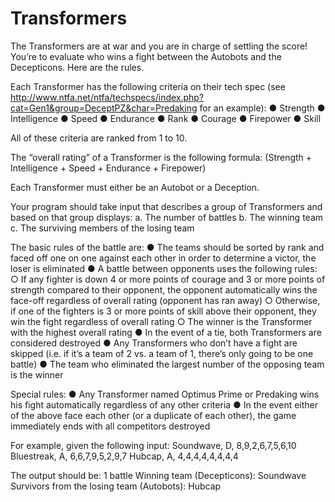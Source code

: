 # Transformers
The Transformers are at war and you​ are in charge of settling the score! You’re to evaluate who wins a fight between the Autobots and the Decepticons. Here are the rules.

Each Transformer has the following criteria on their tech spec (see http://www.ntfa.net/ntfa/techspecs/index.php?cat=Gen1&group=DeceptPZ&char=Predaking for an example):
● Strength
● Intelligence
● Speed
● Endurance
● Rank
● Courage
● Firepower
● Skill

All of these criteria are ranked from 1 to 10.

The “overall rating” of a Transformer is the following formula:
(Strength + Intelligence + Speed + Endurance + Firepower)

Each Transformer must either be an Autobot or a Deception.

Your program should take input that describes a group of Transformers and based on that group displays:
a. The number of battles
b. The winning team
c. The surviving members of the losing team

The basic rules of the battle are:
● The teams should be sorted by rank and faced off one on one against each other in order to determine a victor, the loser is eliminated
● A battle between opponents uses the following rules:
○ If any fighter is down 4 or more points of courage and 3 or more points of strength compared to their opponent, the opponent automatically wins the face-off regardless of overall rating (opponent has ran away)
○ Otherwise, if one of the fighters is 3 or more points of skill above their opponent, they win the fight regardless of overall rating
○ The winner is the Transformer with the highest overall rating
● In the event of a tie, both Transformers are considered destroyed
● Any Transformers who don’t have a fight are skipped (i.e. if it’s a team of 2 vs. a team of 1, there’s only going to be one battle)
● The team who eliminated the largest number of the opposing team is the winner

Special rules:
● Any Transformer named Optimus Prime or Predaking wins his fight automatically regardless of any other criteria
● In the event either of the above face each other (or a duplicate of each other), the game immediately ends with all competitors destroyed

For example, given the following input:
Soundwave, D, 8,9,2,6,7,5,6,10
Bluestreak, A, 6,6,7,9,5,2,9,7
Hubcap, A, 4,4,4,4,4,4,4,4

The output should be:
1 battle
Winning team (Decepticons): Soundwave
Survivors from the losing team (Autobots): Hubcap
